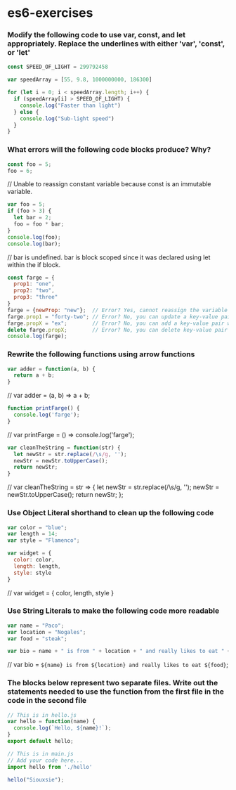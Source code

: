 # es6-exercises

### Modify the following code to use var, const, and let appropriately. Replace the underlines with either 'var', 'const', or 'let'

```js
const SPEED_OF_LIGHT = 299792458

var speedArray = [55, 9.8, 1000000000, 186300]

for (let i = 0; i < speedArray.length; i++) {
  if (speedArray[i] > SPEED_OF_LIGHT) {
    console.log("Faster than light")
  } else {
    console.log("Sub-light speed")
  }
}
```

### What errors will the following code blocks produce? Why?

```js
const foo = 5;
foo = 6;
```
// Unable to reassign constant variable because const is an immutable variable.

```js
var foo = 5;
if (foo > 3) {
  let bar = 2;
  foo = foo * bar;
}
console.log(foo);
console.log(bar);
```
// bar is undefined. bar is block scoped since it was declared using let within the if block.


```js
const farge = {
  prop1: "one",
  prop2: "two",
  prop3: "three"
}
farge = {newProp: "new"};  // Error? Yes, cannot reassign the variable
farge.prop1 = "forty-two"; // Error? No, you can update a key-value pair
farge.propX = "ex";        // Error? No, you can add a key-value pair with dot notation
delete farge.propX;        // Error? No, you can delete key-value pair
console.log(farge);
```


### Rewrite the following functions using arrow functions

```js
var adder = function(a, b) {
  return a + b;
}
```
// var adder = (a, b) => a + b;

```js
function printFarge() {
  console.log('farge');
}
```
// var printFarge = () => console.log('farge');

```js
var cleanTheString = function(str) {
  let newStr = str.replace(/\s/g, '');
  newStr = newStr.toUpperCase();
  return newStr;
}
```
// var cleanTheString = str => {
  let newStr = str.replace(/\s/g, '');
  newStr = newStr.toUpperCase();
  return newStr;
};

### Use Object Literal shorthand to clean up the following code

```js
var color = "blue";
var length = 14;
var style = "Flamenco";

var widget = {
  color: color,
  length: length,
  style: style
}
```
// var widget = { color, length, style }

### Use String Literals to make the following code more readable

```js
var name = "Paco";
var location = "Nogales";
var food = "steak";

var bio = name + " is from " + location + " and really likes to eat " + food;
```
// var bio = `${name} is from ${location} and really likes to eat ${food}`;

### The blocks below represent two separate files. Write out the statements needed to use the function from the first file in the code in the second file

```js
// This is in hello.js
var hello = function(name) {
  console.log(`Hello, ${name}!`);
}
export default hello;
```
```js
// This is in main.js
// Add your code here...
import hello from './hello'

hello("Siouxsie");
```
